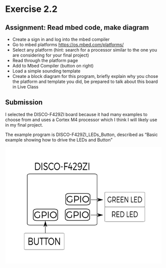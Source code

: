 # Exercise 2.2

## Assignment: Read mbed code, make diagram

- Create a sign in and log into the mbed compiler
- Go to mbed platforms https://os.mbed.com/platforms/
- Select any platform (hint: search for a processor similar to the one you are considering for your final project)
- Read through the platform page
- Add to Mbed Compiler (button on right)
- Load a simple sounding template
- Create a block diagram for this program, briefly explain why you chose the platform and template you did, be prepared to talk about this board in Live Class


## Submission

I selected the DISCO-F429ZI board because it had many examples to choose from and uses a Cortex M4 processor which I think I will likely use in my final project.

The example program is DISCO-F429ZI_LEDs_Button, described as “Basic example showing how to drive the LEDs and Button”

![MBED CODE Diagram](https://github.com/geekmomprojects/RedJellies/blob/main/Week2/Week2MBEDSoftwareDiagram.png)
